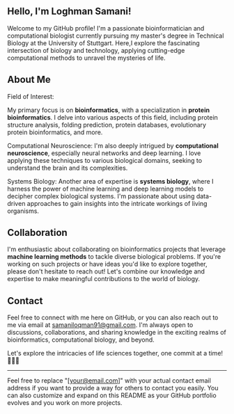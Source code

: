 Hello, I'm Loghman Samani! 
----------------------------------------------------------------------------------------------

Welcome to my GitHub profile! I'm a passionate bioinformatician  and computational biologist
currently   pursuing my master's degree in Technical Biology at the University of Stuttgart. 
Here,I explore the fascinating intersection of biology and technology, applying cutting-edge
computational methods to unravel the mysteries of life.


About Me
----------------------------------------------------------------------------------------------

Field of Interest: 


My primary focus is   on **bioinformatics**, with a specialization in 
**protein bioinformatics**. I delve into various aspects of this field, including protein
structure analysis, folding prediction, protein databases, evolutionary protein bioinformatics,
and more.


Computational Neuroscience: I'm also deeply intrigued by **computational neuroscience**,
especially neural networks and deep learning. I love applying these techniques to various
biological domains, seeking to understand the brain and its complexities.

Systems Biology: Another area of expertise is **systems biology**, where I harness the power 
of machine learning and deep learning models to decipher complex biological systems. I'm 
passionate about using data-driven approaches to gain insights into the intricate workings of
living organisms.



Collaboration
-----------------------------------------------------------------------------------------------

I'm enthusiastic about collaborating on bioinformatics projects that leverage 
**machine learning methods** to tackle diverse biological problems. If you're 
working on such projects or have ideas you'd like to explore together, please 
don't hesitate to reach out! Let's combine our knowledge and expertise to make 
meaningful contributions to the world of biology.



Contact
-----------------------------------------------------------------------------------------------

Feel free to connect with me here on GitHub, or you can also reach out to me via email at
samaniloqman91@gmail.com. I'm always open to discussions, collaborations, and sharing knowledge
in the exciting realms of bioinformatics, computational biology, and beyond.




Let's explore the intricacies of life sciences together, one commit at a time! 🌱🧬🔬

---

Feel free to replace "[your@email.com]" with your actual contact email address if you want to provide a way for others to contact you easily. You can also customize and expand on this README as your GitHub portfolio evolves and you work on more projects.
